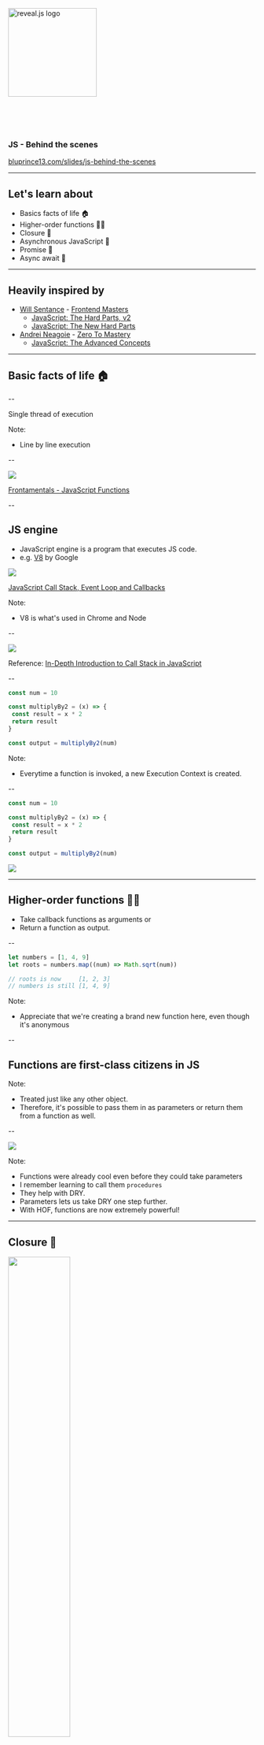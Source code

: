 <a href="https://revealjs.com">
        <img
        src="https://upload.wikimedia.org/wikipedia/commons/thumb/6/6a/JavaScript-logo.png/480px-JavaScript-logo.png"
        alt="reveal.js logo"
            style="
            height: 180px;
            margin: 0 auto 4rem auto;
              background: transparent;"
        />
</a>

### JS - Behind the scenes

[bluprince13.com/slides/js-behind-the-scenes](https://bluprince13.com/slides/js-behind-the-scenes)

---

## Let's learn about

- Basics facts of life 🏠
- Higher-order functions 🦸‍♀️
- Closure 🎒
- Asynchronous JavaScript 🤹
- Promise 🤝
- Async await 🚦

---

## Heavily inspired by

- [Will Sentance](https://twitter.com/willsentance) -
  [Frontend Masters](https://frontendmasters.com/)
  - [JavaScript: The Hard Parts, v2](https://frontendmasters.com/courses/javascript-hard-parts-v2/)
  - [JavaScript: The New Hard Parts](https://frontendmasters.com/courses/javascript-new-hard-parts)
- [Andrei Neagoie](https://twitter.com/andreineagoie) -
  [Zero To Mastery](https://zerotomastery.io/)
  - [JavaScript: The Advanced Concepts](https://www.udemy.com/course/advanced-javascript-concepts)

---

## Basic facts of life 🏠

--

Single thread of execution

Note:

- Line by line execution

--

![](images/function.png)

[Frontamentals - JavaScript Functions](https://www.frontamentals.com/functions/)

<!-- .element: class="caption" -->

--

## JS engine

- JavaScript engine is a program that executes JS code.
- e.g. [V8](https://v8.dev/) by Google

![](images/js-engine.png) <!-- .element: width="40%" -->

[JavaScript Call Stack, Event Loop and Callbacks](https://prashantb.me/javascript-call-stack-event-loop-and-callbacks/)

<!-- .element: class="caption" -->

Note:

- V8 is what's used in Chrome and Node

--

![](images/call_stack.png)

Reference:
[In-Depth Introduction to Call Stack in JavaScript](https://medium.com/swlh/in-depth-introduction-to-call-stack-in-javascript-a07b8513bcc3)

<!-- .element: class="caption" -->

--

```js []
const num = 10

const multiplyBy2 = (x) => {
 const result = x * 2
 return result
}

const output = multiplyBy2(num)
```

Note:

- Everytime a function is invoked, a new Execution Context is created.

--

```js []
const num = 10

const multiplyBy2 = (x) => {
 const result = x * 2
 return result
}

const output = multiplyBy2(num)
```

![](images/execution_context.png)

---

## Higher-order functions 🦸‍♀️

- Take callback functions as arguments or
- Return a function as output.

--

```js []
let numbers = [1, 4, 9]
let roots = numbers.map((num) => Math.sqrt(num))

// roots is now     [1, 2, 3]
// numbers is still [1, 4, 9]
```

Note:

- Appreciate that we're creating a brand new function here, even though it's
  anonymous

--

## Functions are first-class citizens in JS

Note:

- Treated just like any other object.
- Therefore, it's possible to pass them in as parameters or return them from a
  function as well.

--

![](images/goku.png)

Note:

- Functions were already cool even before they could take parameters
- I remember learning to call them `procedures`
- They help with DRY.
- Parameters lets us take DRY one step further.
- With HOF, functions are now extremely powerful!

---

## Closure 🎒

<img src="images/backpack.jpg" width="50%"/>

Note:

- Notice the backpack that the function is carrying.

--

```js []
const outer = () => {
 let counter = 0
 const incrementCounter = () => counter++
 return incrementCounter
}

const myNewFunction = outer()
myNewFunction()
```

--

```js [7]
const outer = () => {
 let counter = 0
 const incrementCounter = () => counter++
 return incrementCounter
}

const myNewFunction = outer()
myNewFunction()
```

<img src="images/closure-1.png"/>

--

```js [8]
const outer = () => {
 let counter = 0
 const incrementCounter = () => counter++
 return incrementCounter
}

const myNewFunction = outer()
myNewFunction()
```

<img src="images/closure-2.png"/>

--

## Can functions remember stuff?

--

- Scoping: How a parser resolves variable names when functions are nested
  - Lexical scoping: Based on where function is defined
  - Dynamic scoping: Based on where function is executed
- When a function is created, it maintains a link to its lexical environment

--

```js [8]
const outer = () => {
 let counter = 0
 const incrementCounter = () => counter++
 return incrementCounter
}

const myNewFunction = outer()
myNewFunction()
```

<img src="images/closure-3.png"/>

Note:

- Show closure in browser

--

> A closure is the combination of a function bundled together (enclosed) with
> references to its surrounding state (the lexical environment). In other words,
> a closure gives you access to an outer function’s scope from an inner
> function. In JavaScript, closures are created every time a function is
> created, at function creation time.

[Mozilla definition for closure](https://developer.mozilla.org/en-US/docs/Web/JavaScript/Closures)

Note: Confusingly, both the concept and the actual backpack are referred to as
closures.

--

```js [11-12]
const outer = () => {
 let counter = 0
 const incrementCounter = () => counter++
 return incrementCounter
}

const myNewFunction = outer()
myNewFunction() // counter = 1
myNewFunction() // counter = 2

const myNewestFunction = outer()
myNewestFunction() // counter = ?
```

Note:

- What do you think the value of counter would be?

--

> With great power comes great responsibility - Uncle Ben

--

## Usage of closures

- [once](https://underscorejs.org/#once),
  [memoize](https://underscorejs.org/#memoize)
- [Iterators and generators](https://developer.mozilla.org/en-US/docs/Web/JavaScript/Guide/Iterators_and_Generators)
- Data hiding and encapsulation - used in
  [JavaScript Module Pattern](https://coryrylan.com/blog/javascript-module-pattern-basics)
- Asynchronous JavaScript - callbacks and promises rely on closure to persist
  state

Note:

- once - ensure a function once runs once, e.g., an initialisation
- memoize - memo: short note on something to be remembered and is linked to
  memory; a memoize function improves performance by caching results for
  previous invocations
- Iterators provide `next` method so that you can retrieve things from a
  collection. [Example](https://masteringjs.io/tutorials/fundamentals/iterator).
- Generators use the `yield` keyword to pause execution / suspend an execution
  context.
  [Example](https://developer.mozilla.org/en-US/docs/Web/JavaScript/Reference/Global_Objects/Generator).

--

  <!-- .slide: data-background-color="white" data-background-iframe=" https://quiz.typeofnan.dev/lexical-scope/" data-background-interactive -->

---

## Asynchronous JavaScript 🤹

![](images/multi-tasking.webp)

Note:

- Asynchronous: 1 person multi-tasking even though they can only do 1 thing a
  time (like an oncall)
- Parallel: Multiple people doing things at the same time (like devs in a
  sprint)
- How can a single threaded JS engine multi-task? All it has is a call stack and
  memory heap.
- e.g. it comes across a Twitter API call. It has to wait there, right? If it
  goes past immediately after making the call, there's no way for it to come
  back and get the results.
- Hmmmm

--

## Blocking code can ruin the UX

Note:

- Browser uses a single thread to run all the JavaScript in your page as well as
  to perform layout, reflows, and garbage collection. This means that
  long-running JavaScript functions can block the thread, leading to an
  unresponsive page and a bad user experience.
- Well, it turns out that JS is not alone.
- It's just one musician that's part of a bigger orchestra.

--

![](images/js-runtime.png)

[The Javascript Runtime Environment](https://olinations.medium.com/the-javascript-runtime-environment-d58fa2e60dd0)

<!-- .element: class="caption" -->

Note:

- The Web APIs can be seen on the `window` object in the console.
- The Event Loop has the least glamourous job — to monitor the Call Stack and
  the Callback Queue. If the Call Stack is empty, it will take the first event
  from the queue and will push it to the Call Stack, which effectively runs it.

--

[Loupe](http://latentflip.com/loupe)

A little visualisation to help you understand how JavaScript's call stack/event
loop/callback queue interact with each other.

Note:

- Remember to adjust the delay.
- If we change the timer to 0s, would the execution order be different?

--

## What if we want to track the background task in JS land?

---

## Promise 🤝

Introduced in ES6 2015

![](images/promise.jpg)

--

```js []
fetch('https://example.com/movies.json')
 .then((response) => response.json())
 .then((data) => console.log(data))
```

Note:

- Promises let us write something like this.
- This function does two things:
  - Initiate background web browser work
  - Return a placeholder object in JS land
  - Dot notation indicates we are usig its method
  - That placeholder object is called a promise

--

```js []
const myPromise = new Promise((resolve, reject) => {
    let condition;

    if(condition is met) {
        resolve('Promise is resolved successfully.');
    } else {
        reject('Promise is rejected');
    }
});
myPromise.then(onFulfilledFunc).catch(onRejectedFunc)

// {
//   [[PromiseState]]: "pending",
//   [[PromiseResult]]: undefined
// }
```

![](images/promise-states.png)

Note:

- You can also instantiate a promise using the new keyword
- Have a look at the promise object

  - The double brackets indicate that these are properties used internally by JS
    engine. You can't access the state or result directly, only via Promise
    methods.
  - When we use the resolve/reject, the Promise object is updated.

- `then` lets you do something when the Promise is resolved - just like a
  callback.
- `catch` lets you do error handling.
- The `onFulfilled` and `onRejected` functions get the `PromiseResult` as input.
- They go into browser land and are pushed into the callback queue when the
  promise resolves or rejects.
- You can chain lots of `then` and `catch` statements.

--

## Benefits

- More readable
- Easy to chain; avoid callback pyramid of doom
- Better error handling
- Promise.all

Note:

- On the downside, a lot of beginners probably don't understand these well and
  might find them hard to debug.

--

```js []
setTimeout(() => console.log('Hello'), 0)

fetch('https://example.com/movies.json') //
 .then((data) => console.log(data))

blockforALongTime()

console.log('Bye')
```

Note:

- Given that this function is going over to the callback queue in browser land,
  how does it remember the data? Closure!
- How could we block for 300ms?
- What order do you think the console messages be printed?

```js []
var i = 0
while (i < 1000000000) {
 i++
}
```

--

```js []
setTimeout(() => console.log('Hello'), 0)

fetch('https://example.com/movies.json') //
 .then((data) => console.log(data))

blockforALongTime()

console.log('Bye')

// Bye
// movies
// Hello
```

Note:

- Why does hello come after movies?

--

Promise callbacks go to the Microtask queue (or Job queue) which the event loop
prioritises over the Task queue (or Callback queue)

---

## Async await 🚦

Introduced in ES8 2017

--

```js []
function hello() {
 return 'Hello'
}
hello()
```

--

```js []
async function hello() {
 return 'Hello'
}
hello() // The result is now a promise!

hello().then(alert) // And we can use promise methods on it.
```

--

## Async function returns a promise

--

```js []
async function fetchMovies() {
 const response = await fetch('/movies')
 // waits until the request completes...
 console.log(response)
}
```

Note:

- The async keywod isn't all that useful in itself.
- The await keyword lets you pause a function until whatever's on its right is
  resolved.
- It's invoking the `then` method on the promise.

--

## Await pauses your code until Promise is fulfilled and then returns the PromiseResult

Note:

- How does it pause? Remember that generators can pause execution?
- Closure

--

## Error handling

```js []
async function fetchMovies() {
 try {
  let response = await fetch('/thisWillFailHahaha')
  console.log(await response.json())
 } catch (err) {
  // catches errors both in fetch and response.json
  alert(err)
 }
}

fetchMovies()
```

--

## Benefits of async/await

- Syntactic sugar
- Makes it look like synchronous code?
- Easier to read?
- Can await Promise.all

Note:

- Even though it looks like synchronous code, remember that the whole async
  funtion is non-blocking
- Beginners might not understand how async await code truly works.
- Error handling using try/catch is arguably not as neat as with promises.
- Another downside: Can only use await within async function.

--

  <!-- .slide: data-background-color="white" data-background-iframe=" https://quiz.typeofnan.dev/async-await/" data-background-interactive -->

--

Further reading:
[Making asynchronous programming easier with async and await](https://developer.mozilla.org/en-US/docs/Learn/JavaScript/Asynchronous/Async_await)

---

## Conclusion

- Basics facts of life 🏠
- Higher-order functions 🦸‍♀️
- Closure 🎒
- Asynchronous JavaScript 🤹
- Promise 🤝
- Async await 🚦
